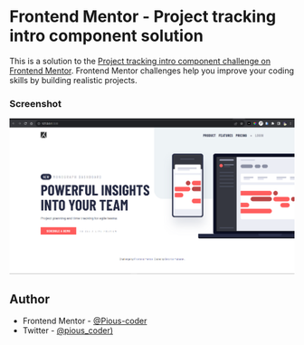 # Frontend Mentor - Project tracking intro component solution

This is a solution to the [Project tracking intro component challenge on Frontend Mentor](https://www.frontendmentor.io/challenges/project-tracking-intro-component-5d289097500fcb331a67d80e). Frontend Mentor challenges help you improve your coding skills by building realistic projects. 

### Screenshot

![](./screenshot.png)

## Author
- Frontend Mentor - [@Pious-coder](https://www.frontendmentor.io/profile/Pious-coder)
- Twitter - [@pious_coder)](https://www.twitter.com/pious_coder)
